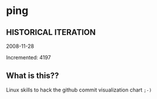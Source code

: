 # ping

## HISTORICAL ITERATION
2008-11-28

Incremented: 4197

## What is this?? 
Linux skills to hack the github commit visualization chart `;-)`
